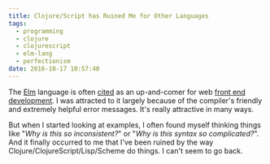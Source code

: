 ```yaml
---
title: Clojure/Script has Ruined Me for Other Languages
tags:
  - programming
  - clojure
  - clojurescript
  - elm-lang
  - perfectionism
date: 2016-10-17 10:57:40
---
```


The [Elm](http://elm-lang.org/) language is often [cited](https://medium.com/@rgoomar/why-i-think-elm-is-the-future-of-front-end-development-21e9b091fa05#.f9hvq8nf3) as an up-and-comer for web [front end development](https://changelog.com/posts/elm-functional-front-end-development-and-why-you-should-care). I was attracted to it largely because of the compiler's friendly and extremely helpful error messages. It's really attractive in many ways.

But when I started looking at examples, I often found myself thinking things like "_Why is this so inconsistent?_" or "_Why is this syntax so complicated?_". And it finally occurred to me that I've been ruined by the way Clojure/ClojureScript/Lisp/Scheme do things. I can't seem to go back.
